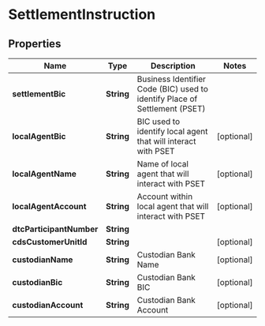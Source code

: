# SettlementInstruction

## Properties
Name | Type | Description | Notes
------------ | ------------- | ------------- | -------------
**settlementBic** | **String** | Business Identifier Code (BIC) used to identify Place of Settlement (PSET) | 
**localAgentBic** | **String** | BIC used to identify local agent that will interact with PSET |  [optional]
**localAgentName** | **String** | Name of local agent that will interact with PSET |  [optional]
**localAgentAccount** | **String** | Account within local agent that will interact with PSET |  [optional]
**dtcParticipantNumber** | **String** |  | 
**cdsCustomerUnitId** | **String** |  |  [optional]
**custodianName** | **String** | Custodian Bank Name |  [optional]
**custodianBic** | **String** | Custodian Bank BIC |  [optional]
**custodianAccount** | **String** | Custodian Bank Account |  [optional]
